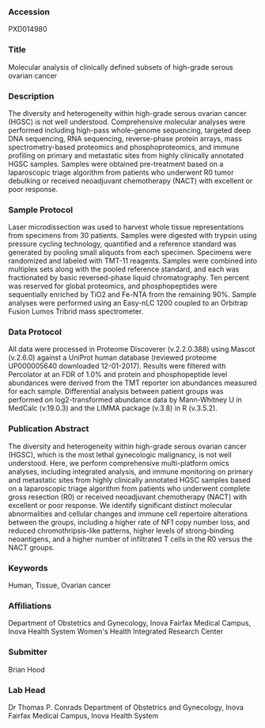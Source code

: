 ### Accession
PXD014980

### Title
Molecular analysis of clinically defined subsets of high-grade serous ovarian cancer

### Description
The diversity and heterogeneity within high-grade serous ovarian cancer (HGSC) is not well understood. Comprehensive molecular analyses were performed including high-pass whole-genome sequencing, targeted deep DNA sequencing, RNA sequencing, reverse-phase protein arrays, mass spectrometry-based proteomics and phosphoproteomics, and immune profiling on primary and metastatic sites from highly clinically annotated HGSC samples. Samples were obtained pre-treatment based on a laparoscopic triage algorithm from patients who underwent R0 tumor debulking or received neoadjuvant chemotherapy (NACT) with excellent or poor response.

### Sample Protocol
Laser microdissection was used to harvest whole tissue representations from specimens from 30 patients. Samples were digested with trypsin using pressure cycling technology, quantified and a reference standard was generated by pooling small aliquots from each specimen. Specimens were randomized and labeled with TMT-11 reagents. Samples were combined into multiplex sets along with the pooled reference standard, and each was fractionated by basic reversed-phase liquid chromatography. Ten percent was reserved for global proteomics, and phosphopeptides were sequentially enriched by TiO2 and Fe-NTA from the remaining 90%. Sample analyses were performed using an Easy-nLC 1200 coupled to an Orbitrap Fusion Lumos Tribrid mass spectrometer.

### Data Protocol
All data were processed in Proteome Discoverer (v.2.2.0.388) using Mascot (v.2.6.0) against a UniProt human database (reviewed proteome UP000005640 downloaded 12-01-2017). Results were filtered with Percolator at an FDR of 1.0% and protein and phosphopeptide level abundances were derived from the TMT reporter ion abundances measured for each sample. Differential analysis between patient groups was performed on log2-transformed abundance data by Mann-Whitney U in MedCalc (v.19.0.3) and the LIMMA package (v.3.8) in R (v.3.5.2).

### Publication Abstract
The diversity and heterogeneity within high-grade serous ovarian cancer (HGSC), which is the most lethal gynecologic malignancy, is not well understood. Here, we perform comprehensive multi-platform omics analyses, including integrated analysis, and immune monitoring on primary and metastatic sites from highly clinically annotated HGSC samples based on a laparoscopic triage algorithm from patients who underwent complete gross resection (R0) or received neoadjuvant chemotherapy (NACT) with excellent or poor response. We identify significant distinct molecular abnormalities and cellular changes and immune cell repertoire alterations between the groups, including a higher rate of NF1 copy number loss, and reduced chromothripsis-like patterns, higher levels of strong-binding neoantigens, and a higher number of infiltrated T&#xa0;cells in the R0 versus the NACT groups.

### Keywords
Human, Tissue, Ovarian cancer

### Affiliations
Department of Obstetrics and Gynecology, Inova Fairfax Medical Campus, Inova Health System
Women's Health Integrated Research Center

### Submitter
Brian Hood

### Lab Head
Dr Thomas P. Conrads
Department of Obstetrics and Gynecology, Inova Fairfax Medical Campus, Inova Health System


